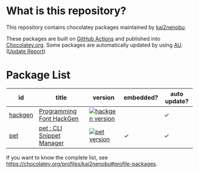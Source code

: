 # What is this repository?

This repository contains chocolatey packages maintained by [kai2nenobu](https://chocolatey.org/profiles/kai2nenobu).

These packages are built on [GitHub Actions](https://github.com/kai2nenobu/chocolatey-packages/actions) and published into [Chocolatey.org](https://chocolatey.org/).
Some packages are automatically updated by using [AU](https://github.com/majkinetor/au). ([Update Report](https://gist.github.com/kai2nenobu/bcca7b715c28d0fad4e2364eb5340438))

# Package List

| id         | title                                                        | version                                    | embedded? | auto update? |
|------------|--------------------------------------------------------------|--------------------------------------------|-----------|--------------|
| [hackgen](hackgen) | [Programming Font HackGen](https://github.com/yuru7/HackGen) | [![hackgen version][hackgen_version]][hackgen_package] |           | ✓            |
| [pet](pet) | [pet : CLI Snippet Manager](https://github.com/knqyf263/pet) | [![pet version][pet_version]][pet_package] | ✓         | ✓            |

[hackgen_version]: https://img.shields.io/chocolatey/v/hackgen.svg
[hackgen_package]: https://chocolatey.org/packages/hackgen
[pet_version]: https://img.shields.io/chocolatey/v/pet.svg
[pet_package]: https://chocolatey.org/packages/pet

If you want to know the complete list, see <https://chocolatey.org/profiles/kai2nenobu#profile-packages>.
